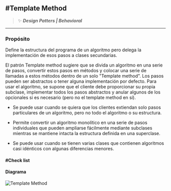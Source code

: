 ## \#Template Method
>:sparkles: ***Design Patters | Behavioral***
---
### Propósito
Define la estructura del programa de un algoritmo pero delega la implementación de esos pasos a clases secundarias.

El patrón Template method sugiere que se divida un algoritmo en una serie de pasos, convertir estos pasos en métodos y colocar una serie de llamadas a estos métodos dentro de un solo "Template method".
Los pasos pueden ser abstractos o tener alguna implementación por defecto. Para usar el algoritmo, se supone que el cliente debe proporcionar su propia subclase, implementar todos los pasos abstractos y anular algunos de los opcionales si es necesario (pero no el template method en sí).


- Se puede usar cuando se quiera que los clientes extiendan solo pasos particulares de un algoritmo, pero no todo el algoritmo o su estructura.

-  Permite convertir un algoritmo monolítico en una serie de pasos individuales que pueden ampliarse fácilmente mediante subclases mientras se mantiene intacta la estructura definida en una superclase.

- Se puede usar cuando se tienen varias clases que contienen algoritmos casi idénticos con algunas diferencias menores.


#### \#Check list


#### Diagrama
![Template Method](https://refactoring.guru/images/patterns/diagrams/template-method/structure-2x.png)